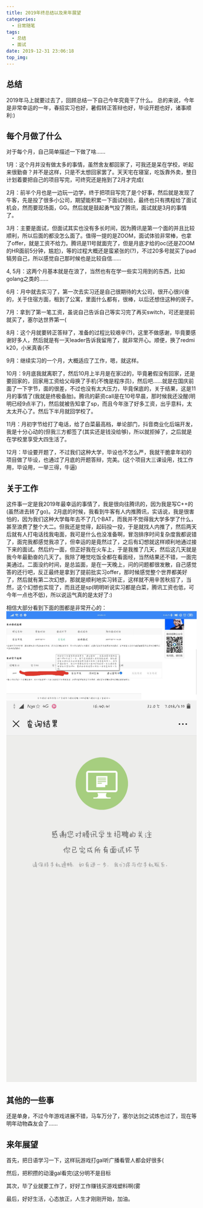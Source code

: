 ```yaml
---
title: 2019年终总结以及来年展望
categories:
  - 日常随笔
tags:
  - 总结
  - 面试
date: 2019-12-31 23:06:18
top_img:
---
```


## 总结
2019年马上就要过去了，回顾总结一下自己今年究竟干了什么。
总的来说，今年是非常幸运的一年，春招实习也好，暑假转正答辩也好，毕设开题也好，诸事顺利:)

## 每个月做了什么
对于每个月，自己简单描述一下做了啥……

1月：这个月并没有做太多的事情，虽然舍友都回家了，可我还是呆在学校，听起来很勤奋？并不是这样，只是不太想回家罢了。天天宅在寝室，吃饭靠外卖，整日计划着要把自己的项目写完，可终究还是拖到了2月才完成(

2月：前半个月也是一边玩一边学，终于把项目写完了是个好事，然后就是发现了牛客，先是投了很多小公司，期望能积累一下面试经验，最终也只有携程给了面试机会，然而要现场面，GG。然后就是鼓起勇气投了腾讯，面试就是3月的事情了。

3月：主要是面试，但面试其实也没有多长时间，因为腾讯是第一个面的并且比较顺利，所以后面的都没怎么面了。值得一提的是ZOOM，面试体验非常棒，也拿了offer，就是工资不给力。腾讯是11号就面完了，但是月底才给的oc(还是ZOOM的HR面前5分钟，尴尬)，等的过程大概还是蛮紧张的(?)，不过20多号就买了ipad犒劳自己，所以感觉自己那时候也是比较自信……

4, 5月：这两个月基本就是在浪了，当然也有在学一些实习用到的东西，比如golang之类的……

6月：月中就去实习了，第一次去实习还是自己很期待的大公司，很开心很兴奋的，关于住宿方面，租到了公寓，里面什么都有，很棒，以后还想住这种的房子。

7月：拿到了第一笔工资，虽说自己告诉自己等实习完了再买switch，可还是提前就买了，塞尔达世界第一(

8月：这个月就要转正答辩了，准备的过程比较艰辛(?)，这里不做感谢，毕竟要感谢好多人，然后就是有一天leader告诉我留用了，就非常开心。顺便，换了redmi k20，小米真香(不

9月：继续实习的一个月，大概适应了工作，嗯，就这样。

10月：9月底我就离职了，然后10月上半月是在家过的，毕竟暑假没有回家，还是要回家的，回家用工资给父母换了手机(不愧是程序员)，然后吧……就是在国庆前面了一下字节，面的很差，不过也没有太大压力，毕竟保底的，关于结果，这是11月的事情了(我就是终极备胎)。腾讯的薪资call是在10号早晨，那时候我还没醒(明明已经9点半了)，然后就被告知拿了sp，而且今年涨了好多工资，出乎意料，太太太开心了。然后下半月就回学校了。

11月：月初字节给打了电话，给了白菜最高档，单论部门，抖音商业化后端开发，我是十分心动的(但我三方都签了(其实还是钱没给够)，所以就拒掉了，之后就是在学校里享受大四生活了。

12月：毕设要开题了，不过我们这种大学，毕设也不怎么严，我就干脆拿年初的项目做了毕设，也通过了月底的开题答辩，完美。(这个项目大三课设用，找工作用，毕设用，一举三得，牛逼)

## 关于工作
这件事一定是我2019年最幸运的事情了，我是很向往腾讯的，因为我是写C++的(虽然进去转了go)。2月底的时候，我看到牛客有人内推腾讯，实话说，我是很害怕的，因为我们这种大学每年去不了几个BAT，而我并不觉得我大学多学了什么，甚至浪费了整个大二。但我还是觉得，起码投一投，于是就找人内推了，然后两天后就有人打电话找我电面，我可是什么也没准备啊，冒泡排序时间复杂度我都说错了，面完我都感觉我凉了，但幸运的是竟然过了，之后有幻想就这样顺利地通过接下来的面试。然后约一面，但正好我在火车上，于是我推了几天，然后这几天就是我今年最勤奋的几天了。我除了睡觉吃饭全都在看面经，当然结果还不错，一面完美通过。二面没约时间，是总监面，是在一天晚上，问的问题都很发散，自己感觉答的还行吧，反正最终是拿到了提前批实习offer，那时候感觉整个世界都美好了，然后就有第二次幻想，那就是顺利地实习转正，这样就不用辛苦秋招了，当然，这个幻想也实现了，而且还是sp(明明听说实习都是白菜，腾讯工资也低，可今年一点也不低)，所以说运气真的是太好了:)

相信大部分看到下面的图都是非常开心的：
![](2019_summary/1.jpg)
![](2019_summary/2.png)

## 其他的一些事
还是单身，不过今年游戏进展不错，马车万分了，塞尔达剑之试炼也过了，现在等明年动物森友会了……

## 来年展望
首先，把日语学习一下，这样玩游戏打gal听广播看管人都会好很多(

然后，把积攒的动漫gal看完(这分明不是目标

其次，毕了业就要工作了，好好工作赚钱买游戏塑料啊(雾

最后，好好生活，心态放正，人生才刚刚开始，加油。